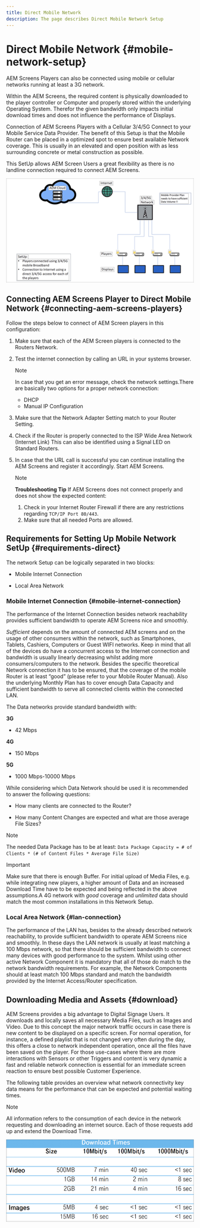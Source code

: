 ```yaml
---
title: Direct Mobile Network
description: The page describes Direct Mobile Network Setup
---
```


# Direct Mobile Network {#mobile-network-setup}

AEM Screens Players can also be connected using mobile or cellular networks running at least a 3G network.

Within the AEM Screens, the required content is physically downloaded to the player controller or Computer and properly stored within the underlying Operating System. Therefor the given bandwidth only impacts initial download times and does not influence the performance of Displays.

Connection of AEM Screens Players with a Cellular 3/4/5G Connect to your Mobile Service Data Provider. The benefit of this Setup is that the Mobile Router can be placed in a optimized spot to ensure best available Network coverage. This is usually in an elevated and open position with as less surrounding concrete or metal construction as possible.

This SetUp allows AEM Screen Users a great flexibility as there is no landline connection required to connect AEM Screens.

![](/help/using/assets/direct-mobile-1.png)

## Connecting AEM Screens Player to Direct Mobile Network {#connecting-aem-screens-players}

Follow the steps below to connect of AEM Screen players in this configuration:

1. Make sure that each of the AEM Screen players is connected to the Routers Network.

1. Test the internet connection by calling an URL in your systems browser.

   >[!NOTE]
   >In case that you get an error message, check the network settings.There are basically two options for a proper network connection:
   >* DHCP
   >* Manual IP Configuration

1. Make sure that the Network Adapter Setting match to your Router Setting.

1. Check if the Router is properly connected to the ISP Wide Area Network (Internet Link) This can also be identified using a Signal LED on Standard Routers.

1. In case that the URL call is successful you can continue installing the AEM Screens and register it accordingly. Start AEM Screens.

   >[!NOTE]
   >**Troubleshooting Tip**
   >If AEM Screens does not connect properly and does not show the expected content:
   >
   >1. Check in your Internet Router Firewall if there are any restrictions regarding `TCP/IP Port 80/443`.
   >1. Make sure that all needed Ports are allowed.


## Requirements for Setting Up Mobile Network SetUp {#requirements-direct}

The network Setup can be logically separated in two blocks:

* Mobile Internet Connection

* Local Area Network

### Mobile Internet Connection {#mobile-internet-connection}

The performance of the Internet Connection besides network reachability provides sufficient bandwidth to operate AEM Screens nice and smoothly. 

*Sufficient* depends on the amount of connected AEM screens and on the usage of other consumers within the network, such as Smartphones, Tablets, Cashiers, Computers or Guest WIFI networks.
Keep in mind that all of the devices do have a concurrent access to the Internet connection and bandwidth is usually linearly decreasing whilst adding more consumers/computers to the network.
Besides the specific theoretical Network connection it has to be ensured, that the coverage of the mobile Router is at least “good” (please refer to your Mobile Router Manual). Also the underlying Monthly Plan has to cover enough Data Capacity and sufficient bandwidth to serve all connected clients within the connected LAN.

The Data networks provide standard bandwidth with:

**3G**
* 42 Mbps

**4G**
* 150 Mbps

**5G**
* 1000 Mbps-10000 Mbps

While considering which Data Network should be used it is recommended to answer the following questions:

* How many clients are connected to the Router?

* How many Content Changes are expected and what are those average File Sizes?

>[!NOTE]
>The needed Data Package has to be at least:
`Data Package Capacity = # of Clients * (# of Content Files * Average File Size)`

>[!IMPORTANT]
>Make sure that there is enough Buffer.
>For initial upload of Media Files, e.g. while integrating new players, a higher amount of Data and an increased Download Time have to be expected and being reflected in the above assumptions.A 4G network with *good* coverage and *unlimited* data should match the most common installations in this Network Setup.


### Local Area Network {#lan-connection}

The performance of the LAN has, besides to the already described network reachability, to provide sufficient bandwidth to operate AEM Screens nice and smoothly. In these days the LAN network is usually at least matching a 100 Mbps network, so that there should be sufficient bandwidth to connect many devices with good performance to the system. Whilst using other active Network Component it is mandatory that all of those do match to the network bandwidth requirements. For example, the Network Components should at least match 100 Mbps standard and match the bandwidth provided by the Internet Access/Router specification.

## Downloading Media and Assets {#download}

AEM Screens provides a big advantage to Digital Signage Users. It downloads and locally saves all necessary Media Files, such as Images and Video. Due to this concept the major network traffic occurs in case there is new content to be displayed on a specific screen.
For normal operation, for instance, a defined playlist that is not changed very often during the day, this offers a close to network independent operation, once all the files have been saved on the player.
For those use-cases where there are more interactions with Sensors or other Triggers and content is very dynamic a fast and reliable network connection is essential for an immediate screen reaction to ensure best possible Customer Experience.

The following table provides an overview what network connectivity key data means for the performance that can be expected and potential waiting times.
>[!NOTE]
>All information refers to the consumption of each device in the network requesting and downloading an internet source. Each of those requests add up and extend the Download Time.

![](/help/using/assets/download-times-mobile.png)



